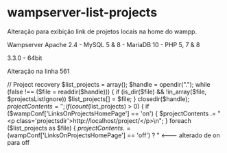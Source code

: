 # wampserver-list-projects
Alteração para exibição link de projetos locais na home do wampp.

Wampserver
Apache 2.4 - MySQL 5 & 8 - MariaDB 10 - PHP 5, 7 & 8

3.3.0 - 64bit

Alteração na linha 561 

// Project recovery
$list_projects = array();
$handle = opendir(".");
while (false !== ($file = readdir($handle))) {
	if (is_dir($file) && !in_array($file, $projectsListIgnore))
		$list_projects[] = $file;
}
closedir($handle);
$projectContents = '';
if (count($list_projects) > 0) {
	if ($wampConf['LinksOnProjectsHomePage'] == 'on') {
		$projectContents .= "<p class='projectsdir'>http://localhost/project/</p>\n";
	}
	foreach ($list_projects as $file) {
		$projectContents .= ($wampConf['LinksOnProjectsHomePage'] == 'off') ? "     <---  alterado de on para off 
